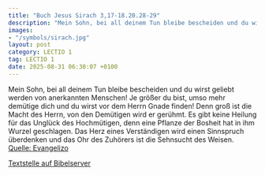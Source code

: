 ```yaml
---
title: "Buch Jesus Sirach 3,17-18.20.28-29"
description: "Mein Sohn, bei all deinem Tun bleibe bescheiden und du wirst geliebt werden von anerkannten Menschen! Je größer du bist, umso mehr demütige dich und du wirst vor dem Herrn Gnade finden! Denn groß ist die Macht des Herrn, von den Demütigen wird er gerühmt. Es gibt keine Heilung fü...."
images:
- "/symbols/sirach.jpg"
layout: post
category: LECTIO 1
tag: LECTIO 1
date: 2025-08-31 06:30:07 +0100
---
```

Mein Sohn, bei all deinem Tun bleibe bescheiden und du wirst geliebt werden von anerkannten Menschen!
Je größer du bist, umso mehr demütige dich und du wirst vor dem Herrn Gnade finden!
Denn groß ist die Macht des Herrn, von den Demütigen wird er gerühmt.
Es gibt keine Heilung für das Unglück des Hochmütigen, denn eine Pflanze der Bosheit hat in ihm Wurzel geschlagen.<!--more-->
Das Herz eines Verständigen wird einen Sinnspruch überdenken und das Ohr des Zuhörers ist die Sehnsucht des Weisen.<br>
[Quelle: Evangelizo](https://evangeliumtagfuertag.org/DE/gospel)

[Textstelle auf Bibelserver](https://www.bibleserver.com/EU/Sirach3,17-18.20.28-29)

